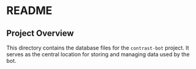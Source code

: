 # README

## Project Overview
This directory contains the database files for the `contrast-bot` project. It serves as the central location for storing and managing data used by the bot.